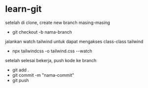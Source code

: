 # learn-git

setelah di clone, create new branch masing-masing
- git checkout -b nama-branch

jalankan watch tailwind untuk dapat mengakses class-class tailwind
- npx tailwindcss -o tailwind.css --watch

setelah selesai bekerja, push kode ke branch
- git add .
- git commit -m "nama-commit"
- git push


